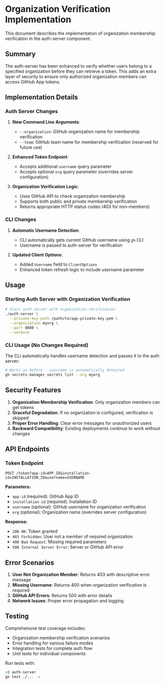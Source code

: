 # Organization Verification Implementation

This document describes the implementation of organization membership verification in the auth-server component.

## Summary

The auth-server has been enhanced to verify whether users belong to a specified organization before they can retrieve a token. This adds an extra layer of security to ensure only authorized organization members can access GitHub App tokens.

## Implementation Details

### Auth Server Changes

1. **New Command Line Arguments**:
   - `--organization`: GitHub organization name for membership verification
   - `--team`: GitHub team name for membership verification (reserved for future use)

2. **Enhanced Token Endpoint**:
   - Accepts additional `username` query parameter
   - Accepts optional `org` query parameter (overrides server configuration)

3. **Organization Verification Logic**:
   - Uses GitHub API to check organization membership
   - Supports both public and private membership verification
   - Returns appropriate HTTP status codes (403 for non-members)

### CLI Changes

1. **Automatic Username Detection**:
   - CLI automatically gets current GitHub username using `gh` CLI
   - Username is passed to auth-server for verification

2. **Updated Client Options**:
   - Added `Username` field to `ClientOptions`
   - Enhanced token refresh logic to include username parameter

## Usage

### Starting Auth Server with Organization Verification

```bash
# Start auth server with organization verification
./auth-server \
  --private-key-path /path/to/app-private-key.pem \
  --organization myorg \
  --port 8080 \
  --verbose
```

### CLI Usage (No Changes Required)

The CLI automatically handles username detection and passes it to the auth server:

```bash
# Works as before - username is automatically detected
gh secrets-manager secrets list --org myorg
```

## Security Features

1. **Organization Membership Verification**: Only organization members can get tokens
2. **Graceful Degradation**: If no organization is configured, verification is skipped
3. **Proper Error Handling**: Clear error messages for unauthorized users
4. **Backward Compatibility**: Existing deployments continue to work without changes

## API Endpoints

### Token Endpoint

```
POST /token?app-id=APP_ID&installation-id=INSTALLATION_ID&username=USERNAME
```

**Parameters:**
- `app-id` (required): GitHub App ID
- `installation-id` (required): Installation ID
- `username` (optional): GitHub username for organization verification
- `org` (optional): Organization name (overrides server configuration)

**Response:**
- `200 OK`: Token granted
- `403 Forbidden`: User not a member of required organization
- `400 Bad Request`: Missing required parameters
- `500 Internal Server Error`: Server or GitHub API error

## Error Scenarios

1. **User Not Organization Member**: Returns 403 with descriptive error message
2. **Missing Username**: Returns 400 when organization verification is required
3. **GitHub API Errors**: Returns 500 with error details
4. **Network Issues**: Proper error propagation and logging

## Testing

Comprehensive test coverage includes:
- Organization membership verification scenarios
- Error handling for various failure modes
- Integration tests for complete auth flow
- Unit tests for individual components

Run tests with:
```bash
cd auth-server
go test ./... -v
```